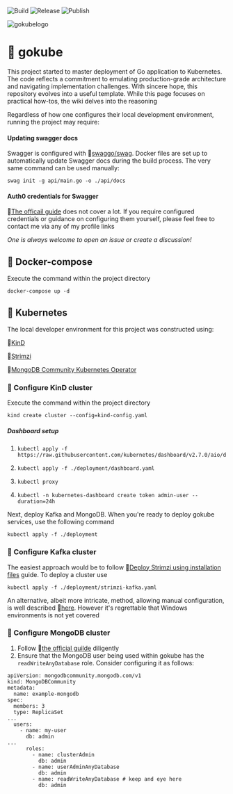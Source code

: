 
![Build](https://github.com/steadfastie/gokube/actions/workflows/go.yml/badge.svg?branch=main) ![Release](https://github.com/steadfastie/gokube/actions/workflows/release.yml/badge.svg) ![Publish](https://github.com/steadfastie/gokube/actions/workflows/publish.yml/badge.svg)

![gokubelogo](https://github.com/Steadfastie/gokube/assets/68227124/fa1438bf-7a43-466f-b301-f358fb17fd8d)

# :grapes: gokube
This project started to master deployment of Go application to Kubernetes. The code reflects a commitment to emulating production-grade architecture and navigating implementation challenges. With sincere hope, this repository evolves into a useful template. While this page focuses on practical how-tos, the wiki delves into the reasoning

Regardless of how one configures their local development environment, running the project may require:

#### Updating swagger docs
Swagger is configured with 🔗[swaggo/swag](https://github.com/swaggo/swag). Docker files are set up to automatically update Swagger docs during the build process. The very same command can be used manually:

    swag init -g api/main.go -o ./api/docs  
    
#### Auth0 credentials for Swagger
🔗[The officail guide](https://auth0.com/docs/quickstart/backend/golang/interactive) does not cover a lot. If you require configured credentials or guidance on configuring them yourself, please feel free to contact me via any of my profile links

 *One is always welcome to open an issue or create a discussion!*

## :watermelon: Docker-compose
Execute the command within the project directory

    docker-compose up -d

## :cherries: Kubernetes
The local developer environment for this project was constructed using:

:link:[KinD](https://kind.sigs.k8s.io/) 

:link:[Strimzi](https://strimzi.io/) 

:link:[MongoDB Community Kubernetes Operator](https://github.com/mongodb/mongodb-kubernetes-operator/tree/master) 


### :open_file_folder: Configure KinD cluster
Execute the command within the project directory

    kind create cluster --config=kind-config.yaml

##### Dashboard setup
1.     kubectl apply -f https://raw.githubusercontent.com/kubernetes/dashboard/v2.7.0/aio/deploy/recommended.yaml
2.     kubectl apply -f ./deployment/dashboard.yaml
3.     kubectl proxy
4.     kubectl -n kubernetes-dashboard create token admin-user --duration=24h

Next, deploy Kafka and MongoDB. When you're ready to deploy gokube services, use the following command

    kubectl apply -f ./deployment

### :open_file_folder: Configure Kafka cluster
The easiest approach would be to follow 🔗[Deploy Strimzi using installation files](https://strimzi.io/quickstarts/) guide. To deploy a cluster use

    kubectl apply -f ./deployment/strimzi-kafka.yaml

An alternative, albeit more intricate, method, allowing manual configuration, is well described 🔗[here](https://strimzi.io/docs/operators/latest/deploying). However it's regrettable that Windows environments is not yet covered

### :open_file_folder: Configure MongoDB cluster
1. Follow 🔗[the official guilde](https://github.com/mongodb/mongodb-kubernetes-operator/blob/master/docs/install-upgrade.md#install-the-operator-using-kubectl) diligently
2. Ensure that the MongoDB user being used within gokube has the `readWriteAnyDatabase` role. Consider configuring it as follows:
```
apiVersion: mongodbcommunity.mongodb.com/v1
kind: MongoDBCommunity
metadata:
  name: example-mongodb
spec:
  members: 3
  type: ReplicaSet
...
  users:
    - name: my-user
      db: admin
...
      roles:
        - name: clusterAdmin
          db: admin
        - name: userAdminAnyDatabase
          db: admin
        - name: readWriteAnyDatabase # keep and eye here
          db: admin
```
